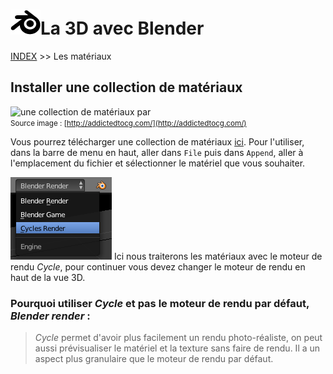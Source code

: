 # ![logo blender](src/blender.png)La 3D avec Blender
[INDEX](readme.md) >> Les matériaux

## Installer une collection de matériaux

![une collection de matériaux par ](http://i0.wp.com/addictedtocg.com/wp-content/uploads/2015/05/4K-materials-render.png?w=3248)   
<small>Source image : [http://addictedtocg.com/](http://addictedtocg.com/)</small>

Vous pourrez télécharger une collection de matériaux [ici](http://www.mediafire.com/download/ayvtjk3soa5a69a/Blender_Materials.7z).
Pour l'utiliser, dans la barre de menu en haut, aller dans ```File``` puis dans ```Append```, aller à l'emplacement du fichier et sélectionner le matériel que vous souhaiter.



![changer le moteur de rendu](src/switch-render-engine.png) Ici nous traiterons les matériaux avec le moteur de rendu *Cycle*, pour continuer vous devez changer le moteur de rendu en haut de la vue 3D.
### Pourquoi utiliser *Cycle* et pas le moteur de rendu par défaut, *Blender render* :  
>*Cycle* permet d'avoir plus facilement un rendu photo-réaliste, on peut aussi prévisualiser le matériel et la texture sans faire de rendu. Il a un aspect plus granulaire que le moteur de rendu par défaut.
